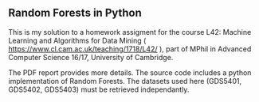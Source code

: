 ## Random Forests in Python

This is my solution to a homework assigment for the course L42: Machine Learning and Algorithms for Data Mining ( https://www.cl.cam.ac.uk/teaching/1718/L42/ ), part of MPhil in Advanced Computer Science 16/17, University of Cambridge.

The PDF report provides more details. The source code includes a python implementation of Random Forests. The datasets used here (GDS5401, GDS5402, GDS5403) must be retrieved independantly. 
